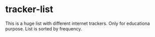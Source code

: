 # tracker-list
This is a huge list with different internet trackers. Only for educationa purpose.
List is sorted by frequency.
